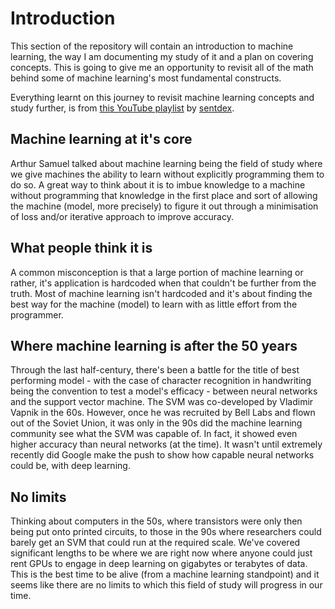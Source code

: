 # Introduction
This section of the repository will contain an introduction to machine learning, the way I am documenting my study of it and a plan on covering concepts. This is going to give me an opportunity to revisit all of the math behind some of machine learning's most fundamental constructs.

Everything learnt on this journey to revisit machine learning concepts and study further, is from [this YouTube playlist](https://www.youtube.com/playlist?list=PLQVvvaa0QuDfKTOs3Keq_kaG2P55YRn5v) by [sentdex](https://www.youtube.com/@sentdex).

## Machine learning at it's core
Arthur Samuel talked about machine learning being the field of study where we give machines the ability to learn without explicitly programming them to do so. A great way to think about it is to imbue knowledge to a machine without programming that knowledge in the first place and sort of allowing the machine (model, more precisely) to figure it out through a minimisation of loss and/or iterative approach to improve accuracy.

## What people think it is
A common misconception is that a large portion of machine learning or rather, it's application is hardcoded when that couldn't be further from the truth. Most of machine learning isn't hardcoded and it's about finding the best way for the machine (model) to learn with as little effort from the programmer.

## Where machine learning is after the 50 years
Through the last half-century, there's been a battle for the title of best performing model - with the case of character recognition in handwriting being the convention to test a model's efficacy - between neural networks and the support vector machine. The SVM was co-developed by Vladimir Vapnik in the 60s. However, once he was recruited by Bell Labs and flown out of the Soviet Union, it was only in the 90s did the machine learning community see what the SVM was capable of. In fact, it showed even higher accuracy than neural networks (at the time). It wasn't until extremely recently did Google make the push to show how capable neural networks could be, with deep learning.

## No limits
Thinking about computers in the 50s, where transistors were only then being put onto printed circuits, to those in the 90s where researchers could barely get an SVM that could run at the required scale. We've covered significant lengths to be where we are right now where anyone could just rent GPUs to engage in deep learning on gigabytes or terabytes of data. This is the best time to be alive (from a machine learning standpoint) and it seems like there are no limits to which this field of study will progress in our time.
